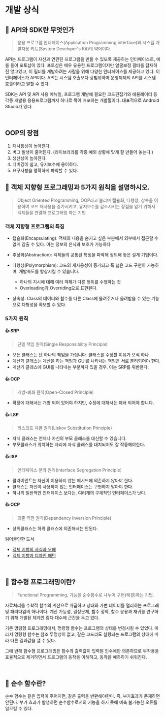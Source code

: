# 개발 상식

## 📖 API와 SDK란 무엇인가

> 응용 프로그램 인터페이스(Application Programming interface)와 시스템 개발자용 키트(System Developer's Kit)의 약어이다.

API는 프로그램이 자신과 연관된 프로그램을 만들 수 있또록 제공하는 인터페이스로, 예를 들어 포토샵이 있다. 포토샵은 매우 유용한 프로그램이지만 얼굴보정 필터를 탑재하진 않고있고, 이 필터를 개발하려는 사람을 위해 다양한 인터페이스를 제공하고 있다. 이 인터페이스가 API이다. API는 시스템 호출보다 광범위하며 운영체제의 API를 시스템 호출이라고 말할 수 있다.

SDK는 API 및 API 사용 메뉴얼, 프로그램 개발에 필요한 코드편집기와 에뮬레이터 등 각종 개발용 응용프로그램까지 하나로 묶어 배포하는 개발툴이다. 대표적으로 Android Studio가 있다.

<br>

## OOP의 장점

1. 재사용성이 높아진다.
2. 버그 발생이 줄어든다. (라이브러리를 각종 예외 상황에 맞게 잘 만들어 놓는다.)
3. 생산성이 높아진다.
4. 디버깅이 쉽고, 유지보수에 용이하다.
5. 요구사항을 명확하게 파악할 수 있다.

## 📖 객체 지향형 프로그래밍과 5가지 원칙을 설명하시오.

> Object Oriented Programming, OOP라고 불리며 캡슐화, 다형성, 상속을 이용하여 코드 재사용을 증가시키고, 유지보수를 감소시키는 장점을 얻기 위해서 객체들을 연결해 프로그래밍 하는 기법

### 객체 지향형 프로그램의 특징

- 캡슐화(Encapsulating): 객체의 내용을 숨기고 싶은 부분에서 외부에서 접근할 수 없게 감출 수 있다. 이는 정보의 은닉과 보호가 가능하다

- 추상화(Abstraction): 객체들의 공통된 특징을 파악해 정의해 놓은 설계 기법이다.

- 다형성(Polymorphism): 코드의 재사용성이 증가되고 폭 넓은 코드 구현이 가능하며, 개발속도를 향상시킬 수 있습니다.

  - 하나의 지시에 대해 여러 객체가 다른 행위를 수행하는 것
  - Overloading과 Overriding으로 표현된다.

- 상속성: Class의 데이터와 함수를 다른 Class에 물려주거나 물려받을 수 있는 기능으로 다형성을 확보할 수 있다.

### 5가지 원칙

#### 👍 SRP

> 단일 책임 원칙(Single Responsibility Principle)

- 모든 클래스는 단 하나의 책임을 가집니다. 클래스를 수정할 이유가 오직 하나
- 계산기 클래스는 계산을 하는 책임과 GUI를 나타내는 책임은 서로 분리되어야 한다.
- 계산기 클래스에 GUI를 나타내는 부분까지 있을 경우, 이는 SRP를 위반한다.

#### 👍 OCP

> 개방-폐쇄 원칙(Open-Closed Principle)

- 확장에 대해서는 개방 되어 있어야 하지만, 수정에 대해서는 폐쇄 되어야 합니다.

#### 👍 LSP

> 리스코프 치환 원칙(Liskov Substitution Principle)

- 자식 클래스는 언제나 자신의 부모 클래스를 대신할 수 있습니다.
- 부모클래스가 위치하는 자리에 자식 클래스를 대치되어도 잘 작동해야한다.

#### 👍 ISP

> 인터페이스 분리 원칙(Interface Segregation Principle)

- 클라이언트는 자신이 이용하지 않는 메서드에 의존하지 않아야 한다.
- 클래스는 자신이 사용하지 않는 인터페이스는 구현하지 말아야 한다.
- 하나의 일반적인 인터페이스 보다는, 여러개의 구체적인 인터페이스가 낫다.

#### 👍 OCP

> 의존 역전 원칙(Dependency Inversion Principle)

- 상위클래스는 하위 클래스에 의존해서는 안된다.

읽어볼만한 도서
- [객체 지향의 사실과 오해](http://www.yes24.com/Product/Goods/18249021)
- [객체 지향과 디자인 패턴](http://www.yes24.com/Product/Goods/9179120?Acode=101)

<br>

## 📖 함수형 프로그래밍이란?

> Functional Programming, 기능을 순수함수로 나누어 구현(해결)하는 기법.

자료처리를 수학적 함수의 계산으로 취급하고 상태와 가변 데이터를 멀리하는 프로그래밍 패러다임의 하나이다. 계산 가능성, 결정문제, 함수 정의, 함수 응용과 재귀를 연구하기 위해 개발된 체계인 람다 대수에 근간을 두고 있다.

기존 명령형 프로그래밍에서, 명령형 함수는 프로그램의 상태를 변경시킬 수 있었다. 따라서 명령형 함수는 참조 투명성이 없고, 같은 코드라도 실행되는 프로그램의 상태에 따라 다른 결과값을 낼 수 있다.

그에 반해 함수형 프로그래밍은 함수의 출력값이 입력된 인수에만 의존하므로 부작용을 효율적으로 제거하면서 프로그램의 동작을 이해하고, 동작을 예측하기 쉬워진다.

<br>

## 📖 순수 함수란?

순수 함수는 같은 입력이 주어지면, 같은 출력을 반환해야한다. 즉, 부가효과가 존재하면 안된다. 부가 효과가 발생하면 순수함수로서의 기능을 하지 못해 예측 불가능한 오류를 일으킬 수 있다.
